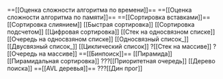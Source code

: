 ==[[Оценка сложности алгоритма по времени]]==
==[[Оценка сложности алгоритма по памяти]]==
==[[Сортировка вставками]]==
[[Сортировка слиянием]]
[[Быстрая сортировка]]
[[Сортировка подсчетом]]
[[Цифровая сортировка]]
[[Стек на односвязном списке]]
[[Очередь на односвзяном списке]]
[[Односвязный список_]]
[[Двусвязный список_]]
[[Циклический список]]
?[[Стек на массиве]]
?[[Очередь на массиве]]
==[[Бинпоиск]]==
[[Пирамида]]
[[Пирамидальная сортировка]]
???[[Приоритетная очередь]]
[[Дерево поиска]]
==[[AVL деревья]]==
???[[Дин прог]]
